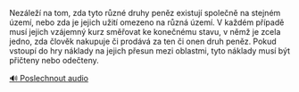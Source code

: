 
Nezáleží na tom, zda tyto různé druhy peněz existují společně na stejném území, nebo zda je jejich užití omezeno na různá území. V každém případě musí jejich vzájemný kurz směřovat ke konečnému stavu, v němž je zcela jedno, zda člověk nakupuje či prodává za ten či onen druh peněz. Pokud vstoupí do hry náklady na jejich přesun mezi oblastmi, tyto náklady musí být přičteny nebo odečteny.

[🔊 Poslechnout audio](/data/7-paragraphs/audio/chapter_83/para_009-Nezle-na-tom-zda-tyto-rzn-druhy-penz-existu.mp3)
